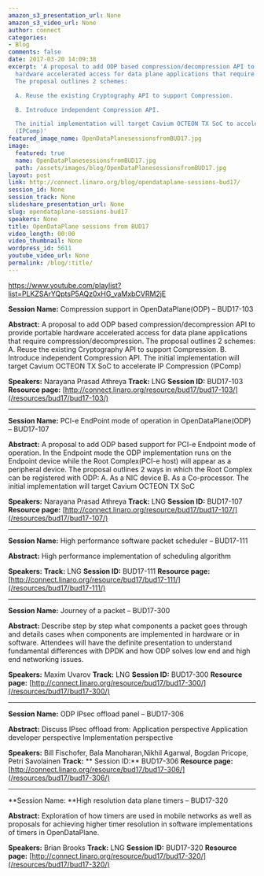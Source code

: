 ```yaml
---
amazon_s3_presentation_url: None
amazon_s3_video_url: None
author: connect
categories:
- Blog
comments: false
date: 2017-03-20 14:09:38
excerpt: 'A proposal to add ODP based compression/decompression API to provide portable
  hardware accelerated access for data plane applications that require compression/decompression.
  The proposal outlines 2 schemes:

  A. Reuse the existing Cryptography API to support Compression.

  B. Introduce independent Compression API.

  The initial implementation will target Cavium OCTEON TX SoC to accelerate IP Compression
  (IPComp)'
featured_image_name: OpenDataPlanesessionsfromBUD17.jpg
image:
  featured: true
  name: OpenDataPlanesessionsfromBUD17.jpg
  path: /assets/images/blog/OpenDataPlanesessionsfromBUD17.jpg
layout: post
link: http://connect.linaro.org/blog/opendataplane-sessions-bud17/
session_id: None
session_track: None
slideshare_presentation_url: None
slug: opendataplane-sessions-bud17
speakers: None
title: OpenDataPlane sessions from BUD17
video_length: 00:00
video_thumbnail: None
wordpress_id: 5611
youtube_video_url: None
permalink: /blog/:title/
---
```


https://www.youtube.com/playlist?list=PLKZSArYQptsP5AQz0xHG_vaMxbCVRM2jE

**Session Name:** Compression support in OpenDataPlane(ODP) – BUD17-103

**Abstract:**
A proposal to add ODP based compression/decompression API to provide portable hardware accelerated access for data plane applications that require compression/decompression. The proposal outlines 2 schemes:
A. Reuse the existing Cryptography API to support Compression.
B. Introduce independent Compression API.
The initial implementation will target Cavium OCTEON TX SoC to accelerate IP Compression (IPComp)

**Speakers:** Narayana Prasad Athreya
**Track:** LNG
**Session ID:** BUD17-103
**Resource page:** [http://connect.linaro.org/resource/bud17/bud17-103/](/resources/bud17/bud17-103/)



* * *



**Session Name:** PCI-e EndPoint mode of operation in OpenDataPlane(ODP) – BUD17-107

**Abstract:**
A proposal to add ODP based support for PCI-e Endpoint mode of operation. In the Endpoint mode the ODP implementation runs on the Endpoint device while the Root Complex(PCI-e host) will appear as a peripheral device. The proposal outlines 2 ways in which the Root Complex can be registered with ODP:
A. As a NIC device
B. As a Co-processor.
The initial implementation will target Cavium OCTEON TX SoC

**Speakers:** Narayana Prasad Athreya
**Track:** LNG
**Session ID:** BUD17-107
**Resource page:** [http://connect.linaro.org/resource/bud17/bud17-107/](/resources/bud17/bud17-107/)



* * *



**Session Name:** High performance software packet scheduler – BUD17-111

**Abstract:** High performance implementation of scheduling algorithm

**Speakers:**
**Track:** LNG
**Session ID:** BUD17-111
**Resource page:** [http://connect.linaro.org/resource/bud17/bud17-111/](/resources/bud17/bud17-111/)



* * *



**Session Name:** Journey of a packet – BUD17-300

**Abstract:**
Describe step by step what components a packet goes through and details cases when components are implemented in hardware or in software. Attendees will have the definite presentation to understand fundamental differences with DPDK and how ODP solves low end and high end networking issues.

**Speakers:** Maxim Uvarov
**Track:** LNG
**Session ID:** BUD17-300
**Resource page:** [http://connect.linaro.org/resource/bud17/bud17-300/](/resources/bud17/bud17-300/)



* * *



**Session Name:** ODP IPsec offload panel – BUD17-306

**Abstract:**
Discuss IPsec offload from:
Application perspective
Application developer perspective
Implementation perspective

**Speakers:** Bill Fischofer, Bala Manoharan,Nikhil Agarwal, Bogdan Pricope, Petri Savolainen
**Track:**
** Session ID:** BUD17-306
**Resource page:** [http://connect.linaro.org/resource/bud17/bud17-306/](/resources/bud17/bud17-306/)



* * *



**Session Name: **High resolution data plane timers – BUD17-320

**Abstract:**
Exploration of how timers are used in mobile networks as well as proposals for achieving higher timer resolution in software implementations of timers in OpenDataPlane.

**Speakers:** Brian Brooks
**Track:** LNG
**Session ID:** BUD17-320
**Resource page:** [http://connect.linaro.org/resource/bud17/bud17-320/](/resources/bud17/bud17-320/)